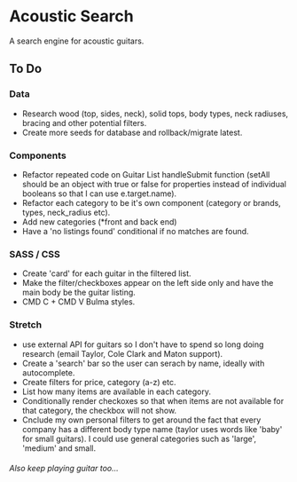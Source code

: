 # Acoustic Search

A search engine for acoustic guitars.


## To Do

### Data
- Research wood (top, sides, neck), solid tops, body types, neck radiuses, bracing and other potential filters.
- Create more seeds for database and rollback/migrate latest.

### Components
- Refactor repeated code on Guitar List handleSubmit function (setAll should be an object with true or false for properties instead of individual booleans so that I can use e.target.name).
- Refactor each category to be it's own component (category or brands, types, neck_radius etc).
- Add new categories (*front and back end)
- Have a 'no listings found' conditional if no matches are found.

###  SASS / CSS
- Create 'card' for each guitar in the filtered list. 
- Make the filter/checkboxes appear on the left side only and have the main body be the guitar listing.
- CMD C + CMD V Bulma styles.

### Stretch 
- use external API for guitars so I don't have to spend so long doing research (email Taylor, Cole Clark and Maton support). 
- Create a 'search' bar so the user can serach by name, ideally with autocomplete.
-  Create filters for price, category (a-z) etc.
-  List how many items are available in each category.
-  Conditionally render checkoxes so that when items are not available for that category, the checkbox will not show.
-  Cnclude my own personal filters to get around the fact that every company has a different body type name (taylor uses words like 'baby' for small guitars). I could use general categories such as 'large', 'medium' and small. 

###### Also keep playing guitar too...
